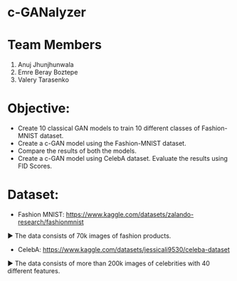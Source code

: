 # c-GANalyzer

# Team Members
1. Anuj Jhunjhunwala
2. Emre Beray Boztepe
3. Valery Tarasenko

# Objective:

- Create 10 classical GAN models to train 10 different classes of Fashion-MNIST dataset.
- Create a c-GAN model using the Fashion-MNIST dataset.
- Compare the results of both the models.
- Create a c-GAN model using CelebA dataset. Evaluate the results using FID Scores.

# Dataset: 

- Fashion MNIST: https://www.kaggle.com/datasets/zalando-research/fashionmnist

► The data consists of 70k images of fashion products.

- CelebA: https://www.kaggle.com/datasets/jessicali9530/celeba-dataset

► The data consists of more than 200k images of celebrities with 40 different features.
